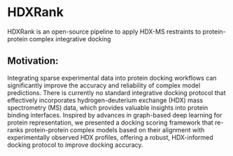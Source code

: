 # HDXRank
HDXRank is an open-source pipeline to apply HDX-MS restraints to protein-protein complex integrative docking

## Motivation:
Integrating sparse experimental data into protein docking workflows can significantly improve the accuracy and reliability of complex model predictions. There is currently no standard integrative docking protocol that effectively incorporates hydrogen-deuterium exchange (HDX) mass spectrometry (MS) data, which provides valuable insights into protein binding interfaces. Inspired by advances in graph-based deep learning for protein representation, we presented a docking scoring framework that re-ranks protein-protein complex models based on their alignment with experimentally observed HDX profiles, offering a robust, HDX-informed docking protocol to improve docking accuracy.


